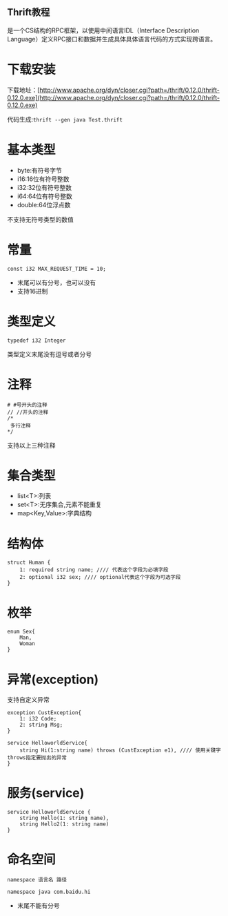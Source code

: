 Thrift教程
-------------------------------
是一个CS结构的RPC框架，以使用中间语言IDL（Interface Description Language）定义RPC接口和数据并生成具体具体语言代码的方式实现跨语言。

# 下载安装
下载地址：[http://www.apache.org/dyn/closer.cgi?path=/thrift/0.12.0/thrift-0.12.0.exe](http://www.apache.org/dyn/closer.cgi?path=/thrift/0.12.0/thrift-0.12.0.exe)

代码生成:`thrift --gen java Test.thrift`

# 基本类型

* byte:有符号字节
* i16:16位有符号整数
* i32:32位有符号整数
* i64:64位有符号整数
* double:64位浮点数

不支持无符号类型的数值

# 常量
````
const i32 MAX_REQUEST_TIME = 10;
````
* 末尾可以有分号，也可以没有
* 支持16进制

# 类型定义

````
typedef i32 Integer
````
类型定义末尾没有逗号或者分号

# 注释

````
# #号开头的注释
// //开头的注释
/*
 多行注释
*/
````
支持以上三种注释

# 集合类型

* list&lt;T&gt;:列表
* set&lt;T&gt;:无序集合,元素不能重复
* map&lt;Key,Value&gt;:字典结构

# 结构体
````
struct Human {
	1: required string name; //// 代表这个字段为必填字段
	2: optional i32 sex; //// optional代表这个字段为可选字段
}

````

# 枚举
````
enum Sex{
	Man,
	Woman
}
````

# 异常(exception)

支持自定义异常

````
exception CustException{
	1: i32 Code;
	2: string Msg;
}

service HelloworldService{
	string Hi(1:string name) throws (CustException e1), //// 使用关键字throws指定要抛出的异常
}
````

# 服务(service)
````
service HelloworldService {
	string Hello(1: string name),
	string Hello2(1: string name)
}
````

# 命名空间
`namespace 语言名 路径`
````
namespace java com.baidu.hi
````

* 末尾不能有分号